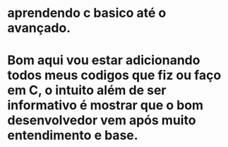 # aprendendo c basico até o avançado.

# Bom aqui vou estar adicionando todos meus codigos que fiz ou faço em C, o intuito além de ser informativo é mostrar que o bom desenvolvedor vem após muito entendimento e base.
